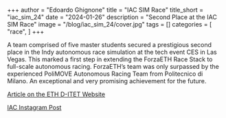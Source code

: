 +++
author = "Edoardo Ghignone"
title = "IAC SIM Race"
title_short = "iac_sim_24"
date = "2024-01-26"
description = "Second Place at the IAC SIM Race"
image = "/blog/iac_sim_24/cover.jpg"
tags = []
categories = [
    "race",
]
+++

A team comprised of five master students secured a prestigious second place in the Indy autonomous race simulation at the tech event CES in Las Vegas. This marked a first step in extending the ForzaETH Race Stack to full-scale autonomous racing.
ForzaETH’s team was only surpassed by the experienced PoliMOVE Autonomous Racing Team from Politecnico di Milano. An exceptional and very promising achievement for the future. 


[Article on the ETH D-ITET Website](https://ee.ethz.ch/de/news-und-veranstaltungen/d-itet-news-channel/2024/01/silver-medal-for-pbls-autonomous-racing-team-forzaeth-at-ces-in-las-vegas.html)

[IAC Instagram Post](https://www.instagram.com/indyachallenge/p/C1-fjN0y3hP/?img_index=1)